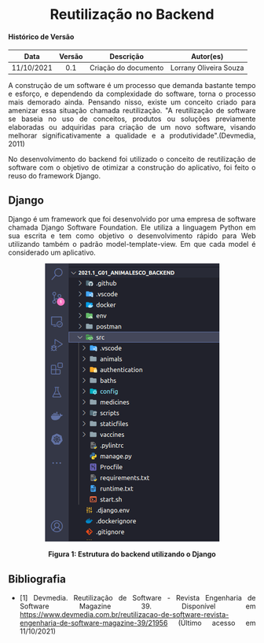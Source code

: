 # <center> Reutilização no Backend

#### Histórico de Versão
|    Data    | Versão | Descrição            | Autor(es)       |
| :--------: | :----: | :------------------: | :-------------: |
| 11/10/2021 |  0.1   | Criação do documento | Lorrany Oliveira Souza |



<div align="justify">

A construção de um software é um processo que demanda bastante tempo e esforço, e dependendo da complexidade do software, torna o processo mais demorado ainda. Pensando nisso, existe um conceito criado para amenizar essa situação chamada reutilização. "A reutilização de software se baseia no uso de conceitos, produtos ou soluções previamente elaboradas ou adquiridas para criação de um novo software, visando melhorar significativamente a qualidade e a produtividade".(Devmedia, 2011)

No desenvolvimento do backend foi utilizado o conceito de reutilização de software com o objetivo de otimizar a construção do aplicativo, foi feito o reuso do framework Django.

## Django

Django é um framework que foi desenvolvido por uma empresa de software chamada Django Software Foundation. Ele utiliza a linguagem Python em sua escrita e tem como objetivo o desenvolvimento rápido para Web utilizando também o padrão model-template-view. Em que cada model é considerado um aplicativo.

<p align='center'>
  <img src='https://raw.githubusercontent.com/UnBArqDsw2021-1/2021.1_G01_Animalesco_docs/main/docs/assets/pages/back-reuse/estruturaback.png'>
  <figcaption align='center'>
      <b>Figura 1: Estrutura do backend utilizando o Django</b>
      <br>
  </figcaption>
</p>



## Bibliografia

* [1] Devmedia. Reutilização de Software - Revista Engenharia de Software Magazine 39. Disponível em <https://www.devmedia.com.br/reutilizacao-de-software-revista-engenharia-de-software-magazine-39/21956> (Último acesso em 11/10/2021)

</div>
